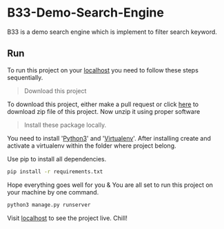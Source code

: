# B33-Demo-Search-Engine
B33 is a demo search engine which is implement to filter search keyword.


## Run

To run this project on your [localhost](http://127.0.0.1) you need to follow these steps sequentially.

> Download this project

To download this project, either make a pull request or click [here](https://github.com/nasimuzzaman-nasim/SpellChecker/archive/master.zip) to download zip file of this project. Now unzip it using proper software

> Install these package locally.

You need to install '[Python3](https://www.python.org/downloads/)' and '[Virtualenv](https://pypi.org/project/virtualenv/)'. 
After installing create and activate a virtualenv within the folder where project belong.

Use pip to install all dependencies. 
```bash
pip install -r requirements.txt
```

Hope everything goes well for you & You are all set to run this project on your machine by one command.


```bash
python3 manage.py runserver
```

Visit [localhost](http://127.0.0.1:8000) to see the project live. Chill!



